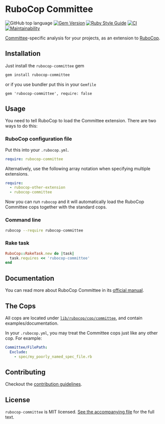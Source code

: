 # RuboCop Committee

![GitHub top language](https://img.shields.io/github/languages/top/ydah/rubocop-committee?color=39ff14) [![Gem Version](https://badge.fury.io/rb/rubocop-committee.svg)](https://badge.fury.io/rb/rubocop-committee) [![Ruby Style Guide](https://img.shields.io/badge/code_style-rubocop-brightgreen.svg)](https://github.com/rubocop/rubocop) [![CI](https://github.com/ydah/rubocop-committee/actions/workflows/ci.yml/badge.svg)](https://github.com/ydah/rubocop-committee/actions/workflows/ci.yml) [![Maintainability](https://api.codeclimate.com/v1/badges/a1b121696e9d1b425406/maintainability)](https://codeclimate.com/github/ydah/rubocop-committee/maintainability)

[Committee](https://github.com/interagent/committee)-specific analysis for your projects, as an extension to
[RuboCop](https://github.com/rubocop/rubocop).

## Installation

Just install the `rubocop-committee` gem

```bash
gem install rubocop-committee
```

or if you use bundler put this in your `Gemfile`

```
gem 'rubocop-committee', require: false
```

## Usage

You need to tell RuboCop to load the Committee extension. There are two
ways to do this:

### RuboCop configuration file

Put this into your `.rubocop.yml`.

```yaml
require: rubocop-committee
```

Alternatively, use the following array notation when specifying multiple extensions.

```yaml
require:
  - rubocop-other-extension
  - rubocop-committee
```

Now you can run `rubocop` and it will automatically load the RuboCop Committee
cops together with the standard cops.

### Command line

```bash
rubocop --require rubocop-committee
```

### Rake task

```ruby
RuboCop::RakeTask.new do |task|
  task.requires << 'rubocop-committee'
end
```

## Documentation

You can read more about RuboCop Committee in its [official manual](https://ydah.github.io/rubocop.docs/rubocop-committee/).

## The Cops

All cops are located under
[`lib/rubocop/cop/committee`](lib/rubocop/cop/committee), and contain
examples/documentation.

In your `.rubocop.yml`, you may treat the Committee cops just like any other
cop. For example:

```yaml
Committee/FilePath:
  Exclude:
    - spec/my_poorly_named_spec_file.rb
```

## Contributing

Checkout the [contribution guidelines](.github/CONTRIBUTING.md).

## License

`rubocop-committee` is MIT licensed. [See the accompanying file](MIT-LICENSE.md) for
the full text.
